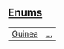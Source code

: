 
[Enums](./hello_world-enums.md)
 ---
| | |
|:---|:---|
| [Guinea](./hello_world-Guinea.md) | [...](./hello_world-Guinea.md) |
